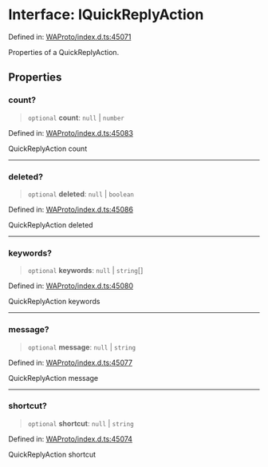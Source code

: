 # Interface: IQuickReplyAction

Defined in: [WAProto/index.d.ts:45071](https://github.com/Fokusdotid/Baileys/blob/c2e37a764497a58082d1525ba2f083f341e3eefa/WAProto/index.d.ts#L45071)

Properties of a QuickReplyAction.

## Properties

### count?

> `optional` **count**: `null` \| `number`

Defined in: [WAProto/index.d.ts:45083](https://github.com/Fokusdotid/Baileys/blob/c2e37a764497a58082d1525ba2f083f341e3eefa/WAProto/index.d.ts#L45083)

QuickReplyAction count

***

### deleted?

> `optional` **deleted**: `null` \| `boolean`

Defined in: [WAProto/index.d.ts:45086](https://github.com/Fokusdotid/Baileys/blob/c2e37a764497a58082d1525ba2f083f341e3eefa/WAProto/index.d.ts#L45086)

QuickReplyAction deleted

***

### keywords?

> `optional` **keywords**: `null` \| `string`[]

Defined in: [WAProto/index.d.ts:45080](https://github.com/Fokusdotid/Baileys/blob/c2e37a764497a58082d1525ba2f083f341e3eefa/WAProto/index.d.ts#L45080)

QuickReplyAction keywords

***

### message?

> `optional` **message**: `null` \| `string`

Defined in: [WAProto/index.d.ts:45077](https://github.com/Fokusdotid/Baileys/blob/c2e37a764497a58082d1525ba2f083f341e3eefa/WAProto/index.d.ts#L45077)

QuickReplyAction message

***

### shortcut?

> `optional` **shortcut**: `null` \| `string`

Defined in: [WAProto/index.d.ts:45074](https://github.com/Fokusdotid/Baileys/blob/c2e37a764497a58082d1525ba2f083f341e3eefa/WAProto/index.d.ts#L45074)

QuickReplyAction shortcut
